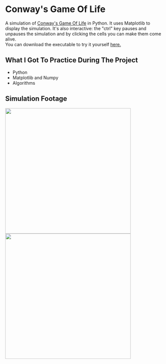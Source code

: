 # Conway's Game Of Life
A simulation of [Conway's Game Of Life](https://en.wikipedia.org/wiki/Conway%27s_Game_of_Life) in Python. It uses Matplotlib to display the simulation. It's also interactive: the "ctrl" key pauses and unpauses the simulation and by clicking the cells you can make them come alive.<br/>You can download the executable to try it yourself [here.](https://github.com/LukaTsanavaBTU/conway-game-of-life-python/releases/tag/1.0)

## What I Got To Practice During The Project
- Python
- Matplotlib and Numpy
- Algorithms

## Simulation Footage
<p float="left">
  <img src="https://github.com/user-attachments/assets/1d754900-38ec-4398-be5f-16ff3d14ea8f" width="400" />
  <img src="https://github.com/user-attachments/assets/884eb0e8-0653-4584-92c8-de3afd74add9" width="400" /> 
</p>

